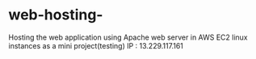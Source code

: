 # web-hosting-
Hosting the web application using Apache web server in AWS EC2 linux instances as a mini project(testing)
IP : 13.229.117.161
